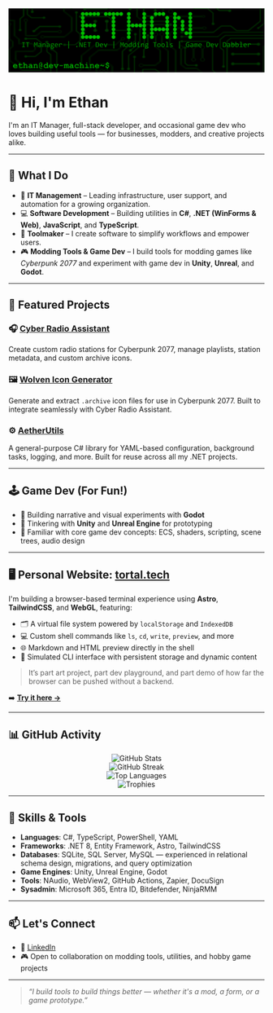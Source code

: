 <p align="center">
  <img src="https://github.com/ethan-hann/ethan-hann/blob/102fa13541ffcd33bf3b40efa8f36c3404d8c323/assets/banner.png" alt="Banner" />
</p>

# 👋 Hi, I'm Ethan

I'm an IT Manager, full-stack developer, and occasional game dev who loves building useful tools — for businesses, modders, and creative projects alike.

---

## 🔧 What I Do

- 💼 **IT Management** – Leading infrastructure, user support, and automation for a growing organization.
- 💻 **Software Development** – Building utilities in **C#**, **.NET (WinForms & Web)**, **JavaScript**, and **TypeScript**.
- 🧰 **Toolmaker** – I create software to simplify workflows and empower users.
- 🎮 **Modding Tools & Game Dev** – I build tools for modding games like *Cyberpunk 2077* and experiment with game dev in **Unity**, **Unreal**, and **Godot**.

---

## 🚀 Featured Projects

### 🎧 [Cyber Radio Assistant](https://github.com/ethan-hann/CyberRadio-Assistant)
Create custom radio stations for Cyberpunk 2077, manage playlists, station metadata, and custom archive icons.

### 🖼 [Wolven Icon Generator](https://github.com/ethan-hann/Wolven-Icon-Generator)
Generate and extract `.archive` icon files for use in Cyberpunk 2077. Built to integrate seamlessly with Cyber Radio Assistant.

### ⚙️ [AetherUtils](https://github.com/ethan-hann/AetherUtils)
A general-purpose C# library for YAML-based configuration, background tasks, logging, and more. Built for reuse across all my .NET projects.

---

## 🕹️ Game Dev (For Fun!)

- 🎨 Building narrative and visual experiments with **Godot**
- 🔧 Tinkering with **Unity** and **Unreal Engine** for prototyping
- 🧠 Familiar with core game dev concepts: ECS, shaders, scripting, scene trees, audio design

---

## 🖥️ Personal Website: [tortal.tech](https://tortal.tech)

I'm building a browser-based terminal experience using **Astro**, **TailwindCSS**, and **WebGL**, featuring:

- 🗂️ A virtual file system powered by `localStorage` and `IndexedDB`
- 💻 Custom shell commands like `ls`, `cd`, `write`, `preview`, and more
- 🌐 Markdown and HTML preview directly in the shell
- 🧠 Simulated CLI interface with persistent storage and dynamic content

> It’s part art project, part dev playground, and part demo of how far the browser can be pushed without a backend.

➡️ [**Try it here →**](https://tortal.tech)

---

## 📊 GitHub Activity

<p align="center">
  <img src="https://github-readme-stats.vercel.app/api?username=ethan-hann&show_icons=true&theme=transparent&hide_title=false&include_all_commits=true" alt="GitHub Stats" />
  <br />
  <img src="https://github-readme-streak-stats.herokuapp.com?user=ethan-hann&theme=transparent&hide_border=true" alt="GitHub Streak" />
  <br />
  <img src="https://github-readme-stats.vercel.app/api/top-langs/?username=ethan-hann&layout=compact&theme=transparent&langs_count=6" alt="Top Languages" />
  <br />
  <img src="https://github-profile-trophy.vercel.app/?username=ethan-hann&theme=flat&column=6&margin-w=5&margin-h=5" alt="Trophies" />
</p>

---

## 🧠 Skills & Tools

- **Languages**: C#, TypeScript, PowerShell, YAML
- **Frameworks**: .NET 8, Entity Framework, Astro, TailwindCSS
- **Databases**: SQLite, SQL Server, MySQL — experienced in relational schema design, migrations, and query optimization
- **Game Engines**: Unity, Unreal Engine, Godot
- **Tools**: NAudio, WebView2, GitHub Actions, Zapier, DocuSign
- **Sysadmin**: Microsoft 365, Entra ID, Bitdefender, NinjaRMM

---

## 📫 Let's Connect

- 💼 [LinkedIn](https://www.linkedin.com/in/ethan-hann/)
- 🎮 Open to collaboration on modding tools, utilities, and hobby game projects

---

> *“I build tools to build things better — whether it's a mod, a form, or a game prototype.”*
